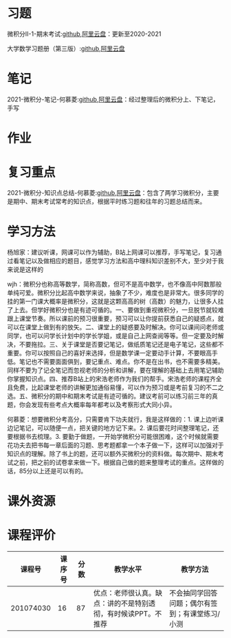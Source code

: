 # 习题

微积分II-1-期末考试:[github](https://github.com/SCUBioGuide/SCU-Biology-Guide/tree/main/大一上/微积分（II）-1/习题/微积分II-1-期末考试),[阿里云盘](https://www.aliyundrive.com/s/rTrRHdJK6ia)：更新至2020-2021

大学数学习题册（第三版）:[github](https://github.com/SCUBioGuide/SCU-Biology-Guide/tree/main/大一上/微积分（II）-1/习题/大学数学习题册（第三版）.pdf),[阿里云盘](https://www.aliyundrive.com/s/CujYCbCbMiG)

# 笔记

2021-微积分-笔记-何慕菱:[github](https://github.com/SCUBioGuide/SCU-Biology-Guide/tree/main/大一上/微积分（II）-1/笔记/2021-微积分-笔记-何慕菱.pdf),[阿里云盘](https://www.aliyundrive.com/s/TCiCytMvxJD)：经过整理后的微积分上、下笔记，手写

# 作业

# 复习重点

2021-微积分-知识点总结-何慕菱:[github](https://github.com/SCUBioGuide/SCU-Biology-Guide/tree/main/大一上/微积分（II）-1/复习重点/2021-微积分-知识点总结-何慕菱.pdf),[阿里云盘](https://www.aliyundrive.com/s/v6Z59b1kXq8)：包含了两学习微积分，主要是期中、期末考试常考的知识点，根据平时练习题和往年的习题总结而来。

# 学习方法

杨旭家：建议听课，网课可以作为辅助，B站上网课可以推荐，手写笔记，复习通过看笔记以及做相应的题目，感觉学习方法和高中理科知识差别不大，至少对于我来说是这样的

wjh：微积分也称高等数学，简称高数，但可不是高中数学，也不像高中阿数那般单纯可爱。微积分比起高中数学来说，抽象了不少，难度也是非常大。很多同学的挂的第一门课大概率是微积分，这就是这颗高高的树（高数）的魅力，让很多人挂了上去。但学好微积分也是有迹可循的。一、要做到重视微积分，一旦脱节就较难跟上课堂节奏。所以课前的预习很重要，预习可以让你提前获悉自己的疑惑点，就可以在课堂上做到有的放矢。二、课堂上的疑惑要及时解决。你可以课间问老师或同学，也可以问学长计划中的学长学姐，或是自己上网查阅等等。但一定要及时解决，不要拖拉。三、关于课堂是否要记笔记，做纸质笔记还是电子笔记，这些都不重要。你可以按照自己的喜好来选择，但是数学课一定要动手计算，不要眼高手低。笔记也不需要面面俱到，要记重点、难点。你不是在出书，也不需要多精美。同样不要为了记全笔记而忽视老师的分析和讲解，要在理解的基础上去用笔记辅助你掌握知识点。四、推荐B站上的宋浩老师作为我们的帮手。宋浩老师的课程齐全且免费，比起课堂老师的讲解更加通俗易懂，可以作为预习或是考前复习的不二之选。五、微积分的期中和期末考试是有迹可循的。建议考前可以练习前三年的真题，你会发现有些考点大概率每年都考以及考察形式大同小异。

何慕菱：想要微积分考高分，只需要肯下功夫就行，我是这样做的：1. 课上边听课边记笔记，可以随便一点，把关键的地方记下来。2. 课后要花时间整理笔记，还要根据书去梳理。3. 要勤于做题，一开始学微积分可能很困难，这个时候就需要花功夫去把书每一章后面的习题、思考题都拿一个本子做一下，这样可以加强对于知识点的理解。除了书上的题，还可以额外买微积分的资料做。每次期中、期末考试之前，把之前的试卷拿来做一下。根据自己做的题来整理考试的重点。这样做的话，85分以上还是可以有的。

# 课外资源

# 课程评价

| 课程号 | 课序号 | 分数 | 教学水平 | 教学方法 |
|-------|-------|-----|---------|---------|
| 201074030 | 16 | 87 | 优点：老师很认真。缺点：讲的不是特别透彻，有时候读PPT。不推荐 | 不会抽同学回答问题；偶尔有签到；有课堂练习/小测 |
